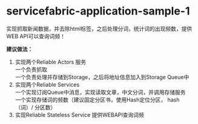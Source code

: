 # servicefabric-application-sample-1

实现抓取新闻数据，并去除html标签，之后处理分词，统计词的出现频数，提供WEB API可以查询词频！

**建议做法：**
1. 实现两个Reliable Actors 服务  
   一个负责抓取  
   一个负责处理并存储到Storage，之后将地址信息加入到Storage Queue中  
2. 实现两个Reliable Services  
   一个实现订阅Queue中消息，实现读取文章，中文分词，并调用存储服务    
   一个实现存储词的频数（建议固定分区书，使用Hash定位分区， hash（词）/ 分区数）  
3. 实现Reliable Stateless Service 提供WEBAPI查询词频   
